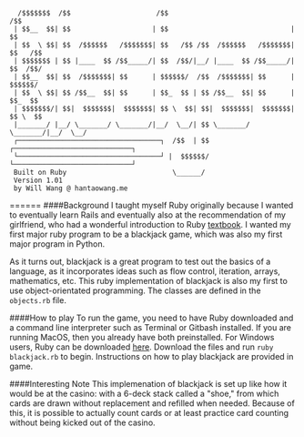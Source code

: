       /$$$$$$$  /$$                     /$$                               /$$
     | $$__  $$| $$                    | $$                              | $$
     | $$  \ $$| $$  /$$$$$$   /$$$$$$$| $$   /$$ /$$  /$$$$$$   /$$$$$$$| $$   /$$
     | $$$$$$$ | $$ |____  $$ /$$_____/| $$  /$$/|__/ |____  $$ /$$_____/| $$  /$$/
     | $$__  $$| $$  /$$$$$$$| $$      | $$$$$$/  /$$  /$$$$$$$| $$      | $$$$$$/
     | $$  \ $$| $$ /$$__  $$| $$      | $$_  $$ | $$ /$$__  $$| $$      | $$_  $$
     | $$$$$$$/| $$|  $$$$$$$|  $$$$$$$| $$ \  $$| $$|  $$$$$$$|  $$$$$$$| $$ \  $$
     |_______/ |__/ \_______/ \_______/|__/  \__/| $$ \_______/ \_______/|__/  \__/
     ┌───────────────────────────────────┐  /$$  | $$ ┌─────────────────────────────┐
     └───────────────────────────────────┘ |  $$$$$$/ └─────────────────────────────┘
     Built on Ruby                          \______/
     Version 1.01
     by Will Wang @ hantaowang.me
======
####Background
I taught myself Ruby originally because I wanted to eventually learn Rails and eventually also at the recommendation of my girlfriend, who had a wonderful introduction to Ruby [textbook](https://pine.fm/LearnToProgram/). I wanted my first major ruby program to be a blackjack game, which was also my first major program in Python. 

As it turns out, blackjack is a great program to test out the basics of a language, as it incorporates ideas such as flow control, iteration, arrays, mathematics, etc. This ruby implementation of blackjack is also my first to use object-orientated programming. The classes are defined in the `objects.rb` file. 

####How to play
To run the game, you need to have Ruby downloaded and a command line interpreter such as Terminal or Gitbash installed. If you are running MacOS, then you already have both preinstalled. For Windows users, Ruby can be downloaded [here](https://www.ruby-lang.org/en/). Download the files and run `ruby blackjack.rb` to begin. Instructions on how to play blackjack are provided in game.

####Interesting Note
This implemenation of blackjack is set up like how it would be at the casino: with a 6-deck stack called a "shoe," from which cards are drawn without replacement and refilled when needed. Because of this, it is possible to actually count cards or at least practice card counting without being kicked out of the casino. 

